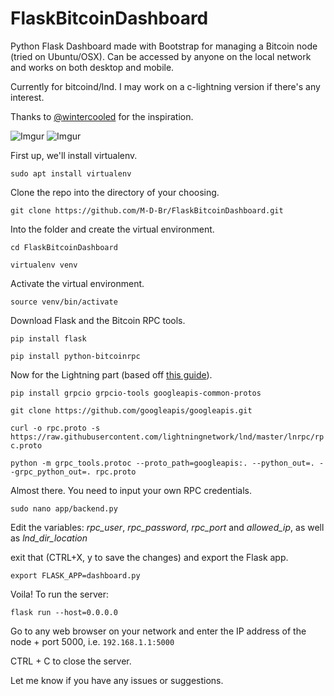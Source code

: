 # FlaskBitcoinDashboard
Python Flask Dashboard made with Bootstrap for managing a Bitcoin node (tried on Ubuntu/OSX). Can be accessed by anyone on the local network and works on both desktop and mobile.

Currently for bitcoind/lnd. I may work on a c-lightning version if there's any interest.

Thanks to <a href="https://github.com/wintercooled">@wintercooled</a> for the inspiration.


![Imgur](https://i.imgur.com/lwOoCuW.png)
![Imgur](https://i.imgur.com/4RUznHn.png)


First up, we'll install virtualenv.

`sudo apt install virtualenv`

Clone the repo into the directory of your choosing.

`git clone https://github.com/M-D-Br/FlaskBitcoinDashboard.git`

Into the folder and create the virtual environment.

`cd FlaskBitcoinDashboard`

`virtualenv venv`

Activate the virtual environment.

`source venv/bin/activate`

Download Flask and the Bitcoin RPC tools.

`pip install flask`

`pip install python-bitcoinrpc`

Now for the Lightning part (based off <a href="https://dev.lightning.community/guides/python-grpc/">this guide</a>).

`pip install grpcio grpcio-tools googleapis-common-protos`

`git clone https://github.com/googleapis/googleapis.git`

`curl -o rpc.proto -s https://raw.githubusercontent.com/lightningnetwork/lnd/master/lnrpc/rpc.proto`

`python -m grpc_tools.protoc --proto_path=googleapis:. --python_out=. --grpc_python_out=. rpc.proto`

Almost there. You need to input your own RPC credentials.

`sudo nano app/backend.py`

Edit the variables: <i>rpc_user</i>, <i>rpc_password</i>, <i>rpc_port</i> and <i>allowed_ip</i>, as well as <i>lnd_dir_location</i>

exit that (CTRL+X, y to save the changes) and export the Flask app.

`export FLASK_APP=dashboard.py`

Voila! To run the server:

`flask run --host=0.0.0.0`

Go to any web browser on your network and enter the IP address of the node + port 5000, i.e. `192.168.1.1:5000`

CTRL + C to close the server.

Let me know if you have any issues or suggestions.



